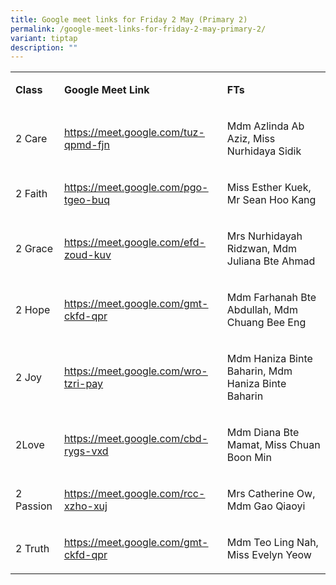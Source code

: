 ```yaml
---
title: Google meet links for Friday 2 May (Primary 2)
permalink: /google-meet-links-for-friday-2-may-primary-2/
variant: tiptap
description: ""
---
```

<table style="minWidth: 75px">
<colgroup>
<col>
<col>
<col>
</colgroup>
<tbody>
<tr>
<td rowspan="1" colspan="1">
<p><strong>Class</strong>
</p>
</td>
<td rowspan="1" colspan="1">
<p><strong>Google Meet Link</strong>
</p>
</td>
<td rowspan="1" colspan="1">
<p><strong>FTs</strong>
</p>
</td>
</tr>
<tr>
<td rowspan="1" colspan="1">
<p>2 Care</p>
</td>
<td rowspan="1" colspan="1">
<p><a href="https://meet.google.com/tuz-qpmd-fjn" rel="noopener noreferrer nofollow" target="_blank"><u>https://meet.google.com/tuz-qpmd-fjn</u></a>
</p>
</td>
<td rowspan="1" colspan="1">
<p>Mdm Azlinda Ab Aziz, Miss Nurhidaya Sidik</p>
</td>
</tr>
<tr>
<td rowspan="1" colspan="1">
<p>2 Faith</p>
</td>
<td rowspan="1" colspan="1">
<p><a href="https://meet.google.com/tuz-qpmd-fjn" rel="noopener noreferrer nofollow" target="_blank"><u>https://meet.google.com/pgo-tgeo-buq</u></a>
</p>
</td>
<td rowspan="1" colspan="1">
<p>Miss Esther Kuek, Mr Sean Hoo Kang</p>
</td>
</tr>
<tr>
<td rowspan="1" colspan="1">
<p>2 Grace</p>
</td>
<td rowspan="1" colspan="1">
<p><a href="https://meet.google.com/tuz-qpmd-fjn" rel="noopener noreferrer nofollow" target="_blank"><u>https://meet.google.com/efd-zoud-kuv</u></a>
</p>
</td>
<td rowspan="1" colspan="1">
<p>Mrs Nurhidayah Ridzwan, Mdm Juliana Bte Ahmad</p>
</td>
</tr>
<tr>
<td rowspan="1" colspan="1">
<p>2 Hope</p>
</td>
<td rowspan="1" colspan="1">
<p><a href="https://meet.google.com/tuz-qpmd-fjn" rel="noopener noreferrer nofollow" target="_blank"><u>https://meet.google.com/gmt-ckfd-qpr</u></a>
</p>
</td>
<td rowspan="1" colspan="1">
<p>Mdm Farhanah Bte Abdullah, Mdm Chuang Bee Eng</p>
</td>
</tr>
<tr>
<td rowspan="1" colspan="1">
<p>2 Joy</p>
</td>
<td rowspan="1" colspan="1">
<p><a href="https://meet.google.com/tuz-qpmd-fjn" rel="noopener noreferrer nofollow" target="_blank"><u>https://meet.google.com/wro-tzri-pay</u></a>
</p>
</td>
<td rowspan="1" colspan="1">
<p>Mdm Haniza Binte Baharin, Mdm Haniza Binte Baharin</p>
</td>
</tr>
<tr>
<td rowspan="1" colspan="1">
<p>2Love</p>
</td>
<td rowspan="1" colspan="1">
<p><a href="https://meet.google.com/tuz-qpmd-fjn" rel="noopener noreferrer nofollow" target="_blank"><u>https://meet.google.com/cbd-rygs-vxd</u></a>
</p>
</td>
<td rowspan="1" colspan="1">
<p>Mdm Diana Bte Mamat, Miss Chuan Boon Min</p>
</td>
</tr>
<tr>
<td rowspan="1" colspan="1">
<p>2 Passion</p>
</td>
<td rowspan="1" colspan="1">
<p><a href="https://meet.google.com/tuz-qpmd-fjn" rel="noopener noreferrer nofollow" target="_blank"><u>https://meet.google.com/rcc-xzho-xuj</u></a>
</p>
</td>
<td rowspan="1" colspan="1">
<p>Mrs Catherine Ow, Mdm Gao Qiaoyi</p>
</td>
</tr>
<tr>
<td rowspan="1" colspan="1">
<p>2 Truth</p>
</td>
<td rowspan="1" colspan="1">
<p><a href="https://meet.google.com/tuz-qpmd-fjn" rel="noopener noreferrer nofollow" target="_blank"><u>https://meet.google.com/gmt-ckfd-qpr</u></a>
</p>
</td>
<td rowspan="1" colspan="1">
<p>Mdm Teo Ling Nah, Miss Evelyn Yeow</p>
</td>
</tr>
</tbody>
</table>
<p></p>
